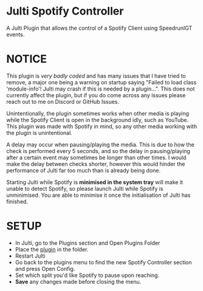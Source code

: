 # Julti Spotify Controller
 A Julti Plugin that allows the control of a Spotify Client using SpeedrunIGT events.

# NOTICE
This plugin is *very badly coded* and has many issues that I have tried to remove, a major one being a warning on startup saying "Failed to load class 'module-info'! Julti may crash if this is needed by a plugin...". This does not currently affect the plugin, but if you do come across any issues please reach out to me on Discord or GitHub Issues.

Unintentionally, the plugin sometimes works when other media is playing while the Spotify Client is open in the background idly, such as YouTube. This plugin was made with Spotify in mind, so any other media working with the plugin is unintentional.

A delay may occur when pausing/playing the media. This is due to how the check is performed every 5 seconds, and so the delay in pausing/playing after a certain event may sometimes be longer than other times. I would make the delay between checks shorter, however this would hinder the performance of Julti far too much than is already being done.

Starting Julti while Spotify is **minimised in the system tray** will make it unable to detect Spotify, so please launch Julti while Spotify is unminimised. You are able to minimise it once the initialisation of Julti has finished.

# SETUP
* In Julti, go to the Plugins section and Open Plugins Folder
* Place the [plugin](https://github.com/itsdxrk/JultiSpotifyController/releases/latest) in the folder.
* Restart Julti
* Go back to the plugins menu to find the new Spotify Controller section and press Open Config.
* Set which split you'd like Spotify to pause upon reaching.
* **Save** any changes made before closing the menu.

